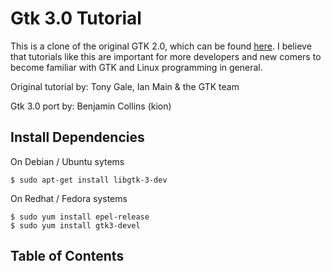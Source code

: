 # Gtk 3.0 Tutorial

This is a clone of the original GTK 2.0, which can be found [here](https://developer.gnome.org/gtk-tutorial/stable/). I believe that tutorials like this are important for more
developers and new comers to become familiar with GTK and Linux programming in general. 

Original tutorial by:
Tony Gale, Ian Main & the GTK team

Gtk 3.0 port by:
Benjamin Collins (kion)

## Install Dependencies

On Debian / Ubuntu sytems
```
$ sudo apt-get install libgtk-3-dev
```

On Redhat / Fedora systems
```
$ sudo yum install epel-release
$ sudo yum install gtk3-devel
```

## Table of Contents
